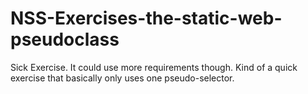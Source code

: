 # NSS-Exercises-the-static-web-pseudoclass

Sick Exercise. It could use more requirements though. Kind of a quick exercise that basically only uses one pseudo-selector.
